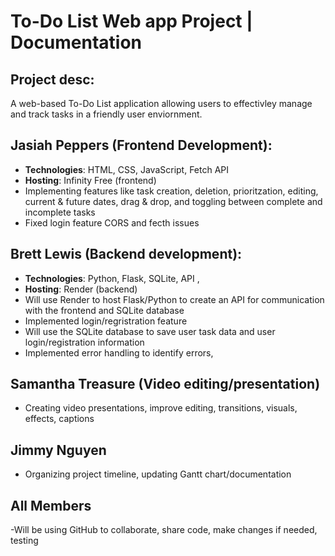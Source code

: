 # To-Do List Web app Project | Documentation 
## Project desc: 
A web-based To-Do List application allowing users to effectivley manage and track tasks in a friendly user enviornment. 
## Jasiah Peppers (Frontend Development): 
 - **Technologies**: HTML, CSS, JavaScript, Fetch API
 - **Hosting**: Infinity Free (frontend)
 - Implementing features like task creation, deletion, prioritzation, editing, current & future dates, drag & drop, and toggling between complete and incomplete tasks
 - Fixed login feature CORS and fecth issues  
## Brett Lewis (Backend development): 
 - **Technologies**: Python, Flask, SQLite, API ,
 - **Hosting**: Render (backend)
 - Will use Render to host Flask/Python to create an API for communication with the frontend and SQLite database
 - Implemented login/regristration feature 
 - Will use the SQLite database to save user task data and user login/registration information
 - Implemented error handling to identify errors,  
## Samantha Treasure (Video editing/presentation) 
 - Creating video presentations, improve editing, transitions, visuals, effects, captions 
## Jimmy Nguyen 
 - Organizing project timeline, updating Gantt chart/documentation 


## All Members 
-Will be using GitHub to collaborate, share code, make changes if needed, testing

